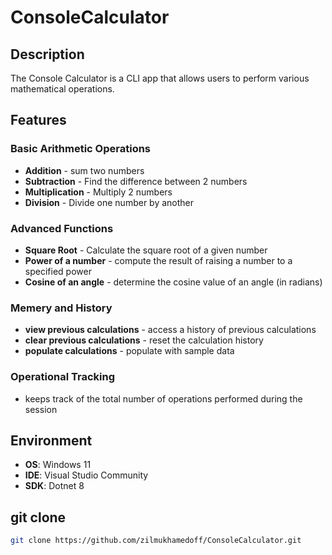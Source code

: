 # ConsoleCalculator

## Description

The Console Calculator is a CLI app that allows users to perform
various mathematical operations.

## Features

### Basic Arithmetic Operations

- **Addition** - sum two numbers
- **Subtraction** - Find the difference between 2 numbers
- **Multiplication** - Multiply 2 numbers
- **Division** - Divide one number by another

### Advanced Functions

- **Square Root** - Calculate the square root of a given number
- **Power of a number** - compute the result of raising a number to a specified power
- **Cosine of an angle** - determine the cosine value of an angle (in radians)

### Memery and History

- **view previous calculations** - access a history of previous calculations
- **clear previous calculations** - reset the calculation history
- **populate calculations** - populate with sample data

### Operational Tracking

- keeps track of the total number of operations performed during the session

## Environment

- **OS**: Windows 11
- **IDE**: Visual Studio Community
- **SDK**: Dotnet 8

## git clone
```bash
git clone https://github.com/zilmukhamedoff/ConsoleCalculator.git
```
